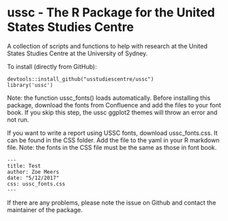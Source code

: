 # ussc - The R Package for the United States Studies Centre
A collection of scripts and functions to help with research at the
United States Studies Centre at the University of Sydney.

To install (directly from GitHub):
```{r}
devtools::install_github("usstudiescentre/ussc")
library('ussc')
```
Note: the function ussc_fonts() loads automatically. Before installing this package, download the fonts from Confluence and add the files to your font book. If you skip this step, the ussc ggplot2 themes will throw an error and not run.

If you want to write a report using USSC fonts, download ussc_fonts.css. It can be found in the CSS folder. Add the file to the yaml in your R markdown file. Note: the fonts in the CSS file must be the same as those in font book. 
```
---
title: Test
author: Zoe Meers
date: "5/12/2017"
css: ussc_fonts.css
---
```

If there are any problems, please note the issue on Github and contact the maintainer of the package.
